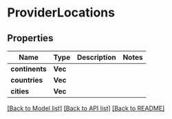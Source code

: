 # ProviderLocations

## Properties

Name | Type | Description | Notes
------------ | ------------- | ------------- | -------------
**continents** | **Vec<String>** |  | 
**countries** | **Vec<String>** |  | 
**cities** | **Vec<String>** |  | 

[[Back to Model list]](../README.md#documentation-for-models) [[Back to API list]](../README.md#documentation-for-api-endpoints) [[Back to README]](../README.md)


